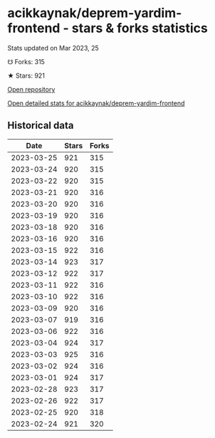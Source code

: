 # acikkaynak/deprem-yardim-frontend - stars & forks statistics

Stats updated on Mar 2023, 25

☋ Forks: 315

★ Stars: 921

[Open repository](https://github.com/acikkaynak/deprem-yardim-frontend)

[Open detailed stats for acikkaynak/deprem-yardim-frontend](https://reviewgithub.com/rep/acikkaynak/deprem-yardim-frontend)

## Historical data
| Date | Stars | Forks |
|------|-------|-------|
| 2023-03-25 | 921 | 315 | 
| 2023-03-24 | 920 | 315 | 
| 2023-03-22 | 920 | 315 | 
| 2023-03-21 | 920 | 316 | 
| 2023-03-20 | 920 | 316 | 
| 2023-03-19 | 920 | 316 | 
| 2023-03-18 | 920 | 316 | 
| 2023-03-16 | 920 | 316 | 
| 2023-03-15 | 922 | 316 | 
| 2023-03-14 | 923 | 317 | 
| 2023-03-12 | 922 | 317 | 
| 2023-03-11 | 922 | 316 | 
| 2023-03-10 | 922 | 316 | 
| 2023-03-09 | 920 | 316 | 
| 2023-03-07 | 919 | 316 | 
| 2023-03-06 | 922 | 316 | 
| 2023-03-04 | 924 | 317 | 
| 2023-03-03 | 925 | 316 | 
| 2023-03-02 | 924 | 316 | 
| 2023-03-01 | 924 | 317 | 
| 2023-02-28 | 923 | 317 | 
| 2023-02-26 | 922 | 317 | 
| 2023-02-25 | 920 | 318 | 
| 2023-02-24 | 921 | 320 | 

